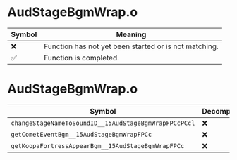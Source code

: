 # AudStageBgmWrap.o
| Symbol | Meaning 
| ------------- | ------------- 
| :x: | Function has not yet been started or is not matching. 
| :white_check_mark: | Function is completed. 


# AudStageBgmWrap.o
| Symbol | Decompiled? |
| ------------- | ------------- |
| `changeStageNameToSoundID__15AudStageBgmWrapFPCcPCcl` | :x: |
| `getCometEventBgm__15AudStageBgmWrapFPCc` | :x: |
| `getKoopaFortressAppearBgm__15AudStageBgmWrapFPCc` | :x: |
